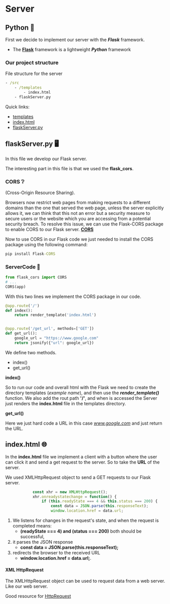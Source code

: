 # Server

## Python 🐍

First we decide to implement our server with the **_Flask_** framework.

- The [**Flask**](https://flask.palletsprojects.com/en/2.2.x/) framework is a lightweight **_Python_** framework

### Our project structure

File structure for the server

```cmd
- /src
    - /templates
        - index.html
    - flaskServer.py
```

Quick links:

- [templates](./templates/)
- [index.html](./templates/index.html)
- [flaskServer.py](./flaskServer.py)

## flaskServer.py 🖥️

In this file we develop our Flask server.

The interesting part in this file is that we used the **flask_cors**.

### CORS ❔

(Cross-Origin Resource Sharing).

Browsers now restrict web pages from making requests to a different domains than the one that served the web page, unless the server explicitly allows it, we can think that this not an error but a security measure to secure users or the website which you are accessing from a potential security breach. To resolve this issue, we can use the Flask-CORS package to enable CORS to our Flask server.
[**CORS**](https://www.contentstack.com/docs/developers/how-to-guides/understanding-and-resolving-cors-error/)

Now to use CORS in our Flask code we just needed to install the CORS package using the following command:

```cmd
pip install Flask-CORS
```

### ServerCode 📑

```python
from flask_cors import CORS
# ...
CORS(app)
```

With this two lines we implement the CORS package in our code.

```python
@app.route('/')
def index():
    return render_template('index.html')


@app.route('/get_url', methods=['GET'])
def get_url():
    google_url = "https://www.google.com"
    return jsonify({"url": google_url})
```

We define two methods.

- index()
- get_url()

**index()**

So to run our code and overall html with the Flask we need to create the directory templates (_example name_), and then use the **_render_template()_** function. We also add the rout path **'/'**, and when is accessed the Server just renders the **index.html** file in the templates directory.

**get_url()**

Here we just hard code a URL in this case *www.google.com* and just return the URL.

## index.html 🌐

In the **index.html** file we implement a client with a button where the user can click it and send a get request to the server. So to take the **URL** of the server.

We used XMLHttpRequest object to send a GET requests to our Flask server.

```javascript
            const xhr = new XMLHttpRequest();
            xhr.onreadystatechange = function() {
                if (this.readyState === 4 && this.status === 200) {
                    const data = JSON.parse(this.responseText);
                    window.location.href = data.url;

```

1. We listens for changes in the request's state, and when the request is completed means:
   - **(readyState === 4) and (status === 200)**
     both should be successful,
2. it parses the JSON response
   - **const data = JSON.parse(this.responseText);**
3. redirects the browser to the received URL
   - **window.location.href = data.url;**.

#### XML HttpRequest

The XMLHttpRequest object can be used to request data from a web server. Like our web server.

Good resource for
[HttpRequest](https://www.w3schools.com/xml/xml_http.asp)
